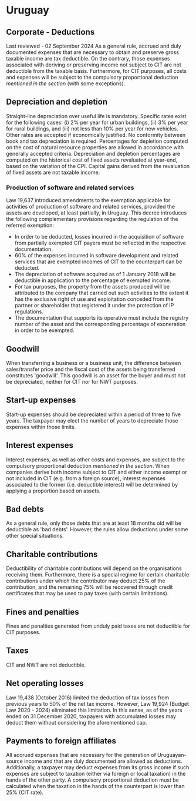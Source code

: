 # Uruguay
## Corporate - Deductions
Last reviewed - 02 September 2024
As a general rule, accrued and duly documented expenses that are necessary to obtain and preserve gross taxable income are tax deductible. On the contrary, those expenses associated with deriving or preserving income not subject to CIT are not deductible from the taxable basis. Furthermore, for CIT purposes, all costs and expenses will be subject to the compulsory proportional deduction _mentioned in the section_ (with some exceptions).
## Depreciation and depletion
Straight-line depreciation over useful life is mandatory. Specific rates exist for the following cases: (i) 2% per year for urban buildings, (ii) 3% per year for rural buildings, and (iii) not less than 10% per year for new vehicles. Other rates are accepted if economically justified. No conformity between book and tax depreciation is required.
Percentages for depletion computed on the cost of natural resource properties are allowed in accordance with generally accepted criteria.
Depreciation and depletion percentages are computed on the historical cost of fixed assets revaluated at year-end, based on the variation of the CPI. Capital gains derived from the revaluation of fixed assets are not taxable income.
### Production of software and related services
Law 19,637 introduced amendments to the exemption applicable for activities of production of software and related services, provided the assets are developed, at least partially, in Uruguay. This decree introduces the following complementary provisions regarding the regulation of the referred exemption:
  * In order to be deducted, losses incurred in the acquisition of software from partially exempted CIT payers must be reflected in the respective documentation. 
  * 60% of the expenses incurred in software development and related services that are exempted incomes of CIT to the counterpart can be deducted.
  * The depreciation of software acquired as of 1 January 2018 will be deductible in application to the percentage of exempted income.
  * For tax purposes, the property from the assets produced will be attributed to the company that carried out such activities to the extent it has the exclusive right of use and exploitation conceded from the partner or shareholder that registered it under the protection of IP regulations.
  * The documentation that supports its operative must include the registry number of the asset and the corresponding percentage of exoneration in order to be exempted.


## Goodwill
When transferring a business or a business unit, the difference between sales/transfer price and the fiscal cost of the assets being transferred constitutes 'goodwill'. This goodwill is an asset for the buyer and must not be depreciated, neither for CIT nor for NWT purposes.
## Start-up expenses
Start-up expenses should be depreciated within a period of three to five years. The taxpayer may elect the number of years to depreciate those expenses within those limits.
## Interest expenses
Interest expenses, as well as other costs and expenses, are subject to the compulsory proportional deduction _mentioned in the section_.
When companies derive both income subject to CIT and either income exempt or not included in CIT (e.g. from a foreign source), interest expenses associated to the former (i.e. deductible interest) will be determined by applying a proportion based on assets.
## Bad debts
As a general rule, only those debts that are at least 18 months old will be deductible as 'bad debts'. However, the rules allow deductions under some other special situations.
## Charitable contributions
Deductibility of charitable contributions will depend on the organisations receiving them.
Furthermore, there is a special regime for certain charitable contributions under which the contributor may deduct 25% of the contribution, and the remaining 75% will be recovered through credit certificates that may be used to pay taxes (with certain limitations).
## Fines and penalties
Fines and penalties generated from unduly paid taxes are not deductible for CIT purposes.
## Taxes
CIT and NWT are not deductible.
## Net operating losses
Law 19,438 (October 2016) limited the deduction of tax losses from previous years to 50% of the net tax income. However, Law 19,924 (Budget Law 2020 - 2024) eliminated this limitation. In this sense, as of the years ended on 31 December 2020, taxpayers with accumulated losses may deduct them without considering the aforementioned cap.
## Payments to foreign affiliates
All accrued expenses that are necessary for the generation of Uruguayan-source income and that are duly documented are allowed as deductions. Additionally, a taxpayer may deduct expenses from its gross income if such expenses are subject to taxation (either via foreign or local taxation) in the hands of the other party. A compulsory proportional deduction must be calculated when the taxation in the hands of the counterpart is lower than 25% (CIT rate).

